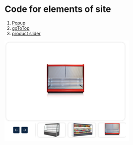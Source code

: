# Code for elements of site
1. [Popup](https://github.com/alsousha/woocommerce_code/blob/main/popup_form.php)
1. [goToTop](https://github.com/alsousha/woocommerce_code/blob/main/goTop.php)
1. [product slider](https://github.com/alsousha/woocommerce_code/blob/main/product_slider.php)
<img src="img/slider.png" alt="drawing" width="400"/>


